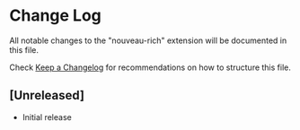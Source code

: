 # Change Log

All notable changes to the "nouveau-rich" extension will be documented in this file.

Check [Keep a Changelog](http://keepachangelog.com/) for recommendations on how to structure this file.

## [Unreleased]

- Initial release